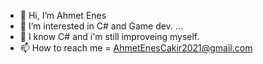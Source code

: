 - 👋 Hi, I’m Ahmet Enes
- 👀 I’m interested in C# and Game dev. ...
- 🌱 I know C# and i'm still improveing myself.
- 📫 How to reach me = AhmetEnesCakir2021@gmail.com

<!---
AhmetEnes2021/AhmetEnes2021 is a ✨ special ✨ repository because its `README.md` (this file) appears on your GitHub profile.
You can click the Preview link to take a look at your changes.
--->
